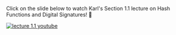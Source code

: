 Click on the slide below to watch Karl's Section 1.1 lecture on Hash Functions and Digital Signatures! 🐹 

[![lecture 1.1 youtube](https://i.imgur.com/eCJgVaw.png)](https://www.youtube.com/watch?v=FLIo_ZjV--U "lecture 1.1 youtube")

